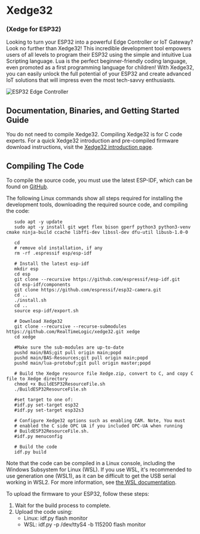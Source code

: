 # Xedge32

### (Xedge for ESP32)

Looking to turn your ESP32 into a powerful Edge Controller or IoT
Gateway? Look no further than Xedge32! This incredible development
tool empowers users of all levels to program their ESP32 using the
simple and intuitive Lua Scripting language. Lua is the perfect
beginner-friendly coding language, even promoted as a first
programming language for children! With Xedge32, you can easily unlock
the full potential of your ESP32 and create advanced IoT solutions
that will impress even the most tech-savvy enthusiasts.

![ESP32 Edge Controller](https://realtimelogic.com/GZ/images/Xedge32.svg)

## Documentation, Binaries, and Getting Started Guide

You do not need to compile Xedge32. Compiling Xedge32 is for C code experts. For a quick Xedge32 introduction and pre-compiled firmware download instructions, visit the [Xedge32 introduction page](https://realtimelogic.com/downloads/bas/ESP32/).


## Compiling The Code

To compile the source code, you must use the latest ESP-IDF, which can be found on [GitHub](https://github.com/espressif/esp-idf).

The following Linux commands show all steps required for installing the development tools, downloading the required source code, and compiling the code:

```
   sudo apt -y update
   sudo apt -y install git wget flex bison gperf python3 python3-venv cmake ninja-build ccache libffi-dev libssl-dev dfu-util libusb-1.0-0

   cd
   # remove old installation, if any
   rm -rf .espressif esp/esp-idf

   # Install the latest esp-idf
   mkdir esp
   cd esp
   git clone --recursive https://github.com/espressif/esp-idf.git
   cd esp-idf/components
   git clone https://github.com/espressif/esp32-camera.git
   cd ..
   ./install.sh
   cd ..
   source esp-idf/export.sh

   # Download Xedge32
   git clone --recursive --recurse-submodules https://github.com/RealTimeLogic/xedge32.git xedge
   cd xedge

   #Make sure the sub-modules are up-to-date
   pushd main/BAS;git pull origin main;popd
   pushd main/BAS-Resources;git pull origin main;popd
   pushd main/lua-protobuf;git pull origin master;popd

   # Build the Xedge resource file Xedge.zip, convert to C, and copy C file to Xedge directory
   chmod +x BuildESP32ResourceFile.sh
   ./BuildESP32ResourceFile.sh

   #set target to one of:
   #idf.py set-target esp32
   #idf.py set-target esp32s3

   # Configure Xedge32 options such as enabling CAM. Note, You must
   # enabled the C side OPC UA if you included OPC-UA when running
   # BuildESP32ResourceFile.sh.
   #idf.py menuconfig

   # Build the code
   idf.py build
```

Note that the code can be compiled in a Linux console, including the Windows Subsystem for Linux (WSL). If you use WSL, it's recommended to use generation one (WSL1), as it can be difficult to get the USB serial working in WSL2. For more information, see [the WSL documentation](https://docs.microsoft.com/en-us/windows/wsl/about).

To upload the firmware to your ESP32, follow these steps:

1. Wait for the build process to complete.
2. Upload the code using:
   - Linux: idf.py flash monitor
   - WSL: idf.py -p /dev/ttyS4 -b 115200 flash monitor


